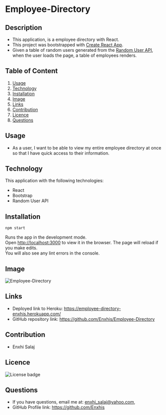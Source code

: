 # Employee-Directory

## Description
  * This application, is a employee directory with React. 
  * This project was bootstrapped with [Create React App](https://github.com/facebook/create-react-app).
  * Given a table of random users generated from the [Random User API](https://randomuser.me/), 
  when the user loads the page, a table of employees renders. 
  

## Table of Content
  1. [Usage](#usage)
  2. [Technology](#technology)
  3. [Installation](#installation)
  4. [Image](#image)
  5. [Links](#links)
  6. [Contribution](#contribution)
  7. [Licence](#licence)
  8. [Questions](#questions)
  
## Usage
  * As a user, I want to be able to view my entire employee directory at once so that I have quick access to their information.
  
## Technology
  This application with the following technologies:
  * React
  * Bootstrap
  * Random User API

## Installation
  `npm start`

  Runs the app in the development mode.\
  Open [http://localhost:3000](http://localhost:3000) to view it in the browser.
  The page will reload if you make edits.\
  You will also see any lint errors in the console.
  
## Image
![Employee-Directory](./public/Assets/Employee-Directory-Screenshot.jpg)
## Links
  * Deployed link to Heroku: https://employee-directory-enxhis.herokuapp.com/
  * GitHub repository link:  https://github.com/Enxhis/Employee-Directory

## Contribution
  * Enxhi Salaj

## Licence
  ![License badge](https://img.shields.io/badge/license-MIT-green)
  
## Questions
  * If you have questions, email me at: enxhi_salaj@yahoo.com,
  * GitHub Profile link: https://github.com/Enxhis




